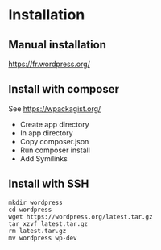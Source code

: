 # Installation

## Manual installation
https://fr.wordpress.org/

## Install with composer
See https://wpackagist.org/

- Create app directory
- In app directory
- Copy composer.json
- Run composer install
- Add Symilinks

## Install with SSH
```
mkdir wordpress
cd wordpress
wget https://wordpress.org/latest.tar.gz
tar xzvf latest.tar.gz
rm latest.tar.gz
mv wordpress wp-dev
```

